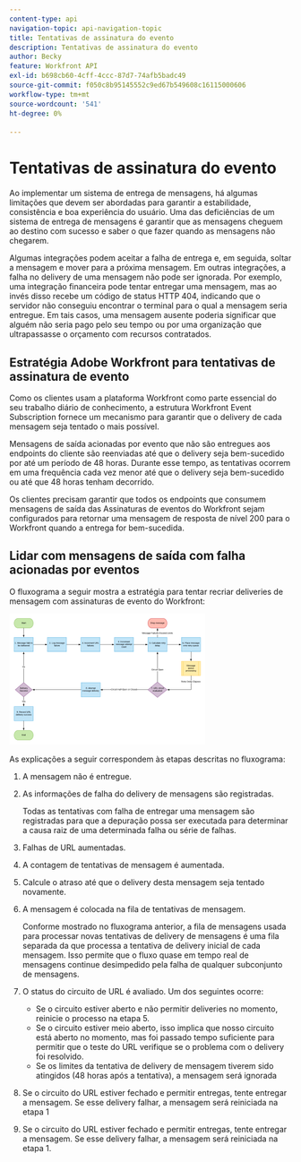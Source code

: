 ```yaml
---
content-type: api
navigation-topic: api-navigation-topic
title: Tentativas de assinatura do evento
description: Tentativas de assinatura do evento
author: Becky
feature: Workfront API
exl-id: b698cb60-4cff-4ccc-87d7-74afb5badc49
source-git-commit: f050c8b95145552c9ed67b549608c16115000606
workflow-type: tm+mt
source-wordcount: '541'
ht-degree: 0%

---
```


# Tentativas de assinatura do evento

Ao implementar um sistema de entrega de mensagens, há algumas limitações que devem ser abordadas para garantir a estabilidade, consistência e boa experiência do usuário. Uma das deficiências de um sistema de entrega de mensagens é garantir que as mensagens cheguem ao destino com sucesso e saber o que fazer quando as mensagens não chegarem.

Algumas integrações podem aceitar a falha de entrega e, em seguida, soltar a mensagem e mover para a próxima mensagem.  Em outras integrações, a falha no delivery de uma mensagem não pode ser ignorada. Por exemplo, uma integração financeira pode tentar entregar uma mensagem, mas ao invés disso recebe um código de status HTTP 404, indicando que o servidor não conseguiu encontrar o terminal para o qual a mensagem seria entregue. Em tais casos, uma mensagem ausente poderia significar que alguém não seria pago pelo seu tempo ou por uma organização que ultrapassasse o orçamento com recursos contratados.

## Estratégia Adobe Workfront para tentativas de assinatura de evento

Como os clientes usam a plataforma Workfront como parte essencial do seu trabalho diário de conhecimento, a estrutura Workfront Event Subscription fornece um mecanismo para garantir que o delivery de cada mensagem seja tentado o mais possível.

Mensagens de saída acionadas por evento que não são entregues aos endpoints do cliente são reenviadas até que o delivery seja bem-sucedido por até um período de 48 horas. Durante esse tempo, as tentativas ocorrem em uma frequência cada vez menor até que o delivery seja bem-sucedido ou até que 48 horas tenham decorrido.

Os clientes precisam garantir que todos os endpoints que consumem mensagens de saída das Assinaturas de eventos do Workfront sejam configurados para retornar uma mensagem de resposta de nível 200 para o Workfront quando a entrega for bem-sucedida.

## Lidar com mensagens de saída com falha acionadas por eventos

O fluxograma a seguir mostra a estratégia para tentar recriar deliveries de mensagem com assinaturas de evento do Workfront:

![](assets/event-subscription-circuit-breaker-retries-350x234.png)

As explicações a seguir correspondem às etapas descritas no fluxograma:

1. A mensagem não é entregue.
1. As informações de falha do delivery de mensagens são registradas.

   Todas as tentativas com falha de entregar uma mensagem são registradas para que a depuração possa ser executada para determinar a causa raiz de uma determinada falha ou série de falhas.

1. Falhas de URL aumentadas.
1. A contagem de tentativas de mensagem é aumentada.
1. Calcule o atraso até que o delivery desta mensagem seja tentado novamente.
1. A mensagem é colocada na fila de tentativas de mensagem.

   Conforme mostrado no fluxograma anterior, a fila de mensagens usada para processar novas tentativas de delivery de mensagens é uma fila separada da que processa a tentativa de delivery inicial de cada mensagem. Isso permite que o fluxo quase em tempo real de mensagens continue desimpedido pela falha de qualquer subconjunto de mensagens.

1. O status do circuito de URL é avaliado. Um dos seguintes ocorre:

   * Se o circuito estiver aberto e não permitir deliveries no momento, reinicie o processo na etapa 5.
   * Se o circuito estiver meio aberto, isso implica que nosso circuito está aberto no momento, mas foi passado tempo suficiente para permitir que o teste do URL verifique se o problema com o delivery foi resolvido.
   * Se os limites da tentativa de delivery de mensagem tiverem sido atingidos (48 horas após a tentativa), a mensagem será ignorada

1. Se o circuito do URL estiver fechado e permitir entregas, tente entregar a mensagem. Se esse delivery falhar, a mensagem será reiniciada na etapa 1

1. Se o circuito do URL estiver fechado e permitir entregas, tente entregar a mensagem. Se esse delivery falhar, a mensagem será reiniciada na etapa 1.

   <!--
   <li value="10" data-mc-conditions="QuicksilverOrClassic.Draft mode">Workfront disables Event Subscriptions when both of the following criteria are met:
   <ul>
   <!--
   <li data-mc-conditions="QuicksilverOrClassic.Draft mode">The Event Subscription has failed 1000 delivery attempts consecutively</li>
   <li data-mc-conditions="QuicksilverOrClassic.Draft mode">48 hours have passed since the last successful delivery</li>
   </ul></li>
   -->
